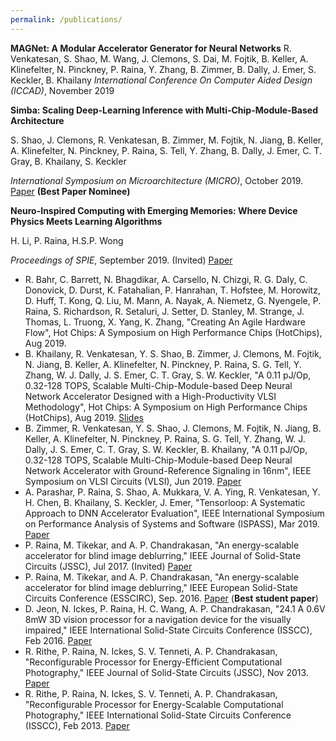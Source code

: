 ```yaml
---
permalink: /publications/
---
```


**MAGNet: A Modular Accelerator Generator for Neural Networks**
R. Venkatesan, S. Shao, M. Wang, J. Clemons, S. Dai, M. Fojtik, B. Keller, A. Klinefelter, N. Pinckney, P. Raina, Y. Zhang, B. Zimmer, B. Dally, J. Emer, S. Keckler, B. Khailany
*International Conference On Computer Aided Design (ICCAD)*, November 2019

**Simba: Scaling Deep-Learning Inference with Multi-Chip-Module-Based Architecture**

S. Shao, J. Clemons, R. Venkatesan, B. Zimmer, M. Fojtik, N. Jiang, B. Keller, A. Klinefelter, N. Pinckney, P. Raina, S. Tell, Y. Zhang, B. Dally, J. Emer, C. T. Gray, B. Khailany, S. Keckler

*International Symposium on Microarchitecture (MICRO)*, October 2019. [Paper](https://people.eecs.berkeley.edu/~ysshao/assets/papers/shao2019-micro.pdf) **(Best Paper Nominee)**

**Neuro-Inspired Computing with Emerging Memories: Where Device Physics Meets Learning Algorithms**

H. Li, P. Raina, H.S.P. Wong

*Proceedings of SPIE*, September 2019. (Invited) [Paper](http://dx.doi.org/10.1117/12.2529916)

* R. Bahr, C. Barrett, N. Bhagdikar, A. Carsello, N. Chizgi, R. G. Daly, C. Donovick, D. Durst, K. Fatahalian, P. Hanrahan, T. Hofstee, M. Horowitz, D. Huff, T. Kong, Q. Liu, M. Mann, A. Nayak, A. Niemetz, G. Nyengele, P. Raina, S. Richardson, R. Setaluri, J. Setter, D. Stanley, M. Strange, J. Thomas, L. Truong, X. Yang, K. Zhang, "Creating An Agile Hardware Flow", Hot Chips: A Symposium on High Performance Chips (HotChips), Aug 2019.
* B. Khailany, R. Venkatesan, Y. S. Shao, B. Zimmer, J. Clemons, M. Fojtik, N. Jiang, B. Keller, A. Klinefelter, N. Pinckney, P. Raina, S. G. Tell, Y. Zhang, W. J. Dally, J. S. Emer, C. T. Gray, S. W. Keckler, "A 0.11 pJ/Op, 0.32-128 TOPS, Scalable Multi-Chip-Module-based Deep Neural Network Accelerator Designed with a High-Productivity VLSI Methodology", Hot Chips: A Symposium on High Performance Chips (HotChips), Aug 2019. [Slides](https://people.eecs.berkeley.edu/~ysshao/assets/papers/venkatesan2019-hotchips.pdf)
* B. Zimmer, R. Venkatesan, Y. S. Shao, J. Clemons, M. Fojtik, N. Jiang, B. Keller, A. Klinefelter, N. Pinckney, P. Raina, S. G. Tell, Y. Zhang, W. J. Dally, J. S. Emer, C. T. Gray, S. W. Keckler, B. Khailany, "A 0.11 pJ/Op, 0.32-128 TOPS, Scalable Multi-Chip-Module-based Deep Neural Network Accelerator with Ground-Reference Signaling in 16nm", IEEE Symposium on VLSI Circuits (VLSI), Jun 2019. [Paper](https://ieeexplore.ieee.org/document/8778056)
* A. Parashar, P. Raina, S. Shao, A. Mukkara, V. A. Ying, R. Venkatesan, Y. H. Chen, B. Khailany, S. Keckler, J. Emer, "Tensorloop: A Systematic Approach to DNN Accelerator Evaluation", IEEE International Symposium on Performance Analysis of Systems and Software (ISPASS), Mar 2019. [Paper](https://ieeexplore.ieee.org/document/8695666)
* P. Raina, M. Tikekar, and A. P. Chandrakasan, "An energy-scalable accelerator for blind image deblurring," IEEE Journal of Solid-State Circuits (JSSC), Jul 2017. (Invited) [Paper](https://ieeexplore.ieee.org/document/7891902)
* P. Raina, M. Tikekar, and A. P. Chandrakasan, "An energy-scalable accelerator for blind image deblurring," IEEE European Solid-State Circuits Conference (ESSCIRC), Sep. 2016. [Paper](https://ieeexplore.ieee.org/document/7598255) (**Best student paper**)
* D. Jeon, N. Ickes, P. Raina, H. C. Wang, A. P. Chandrakasan, "24.1 A 0.6V 8mW 3D vision processor for a navigation device for the visually impaired," IEEE International Solid-State Circuits Conference (ISSCC), Feb 2016. [Paper](http://ieeexplore.ieee.org/xpls/abs_all.jsp?arnumber=7418084)
* R. Rithe, P. Raina, N. Ickes, S. V. Tenneti, A. P. Chandrakasan, "Reconfigurable Processor for Energy-Efficient Computational Photography," IEEE Journal of Solid-State Circuits (JSSC), Nov 2013. [Paper](http://ieeexplore.ieee.org/xpls/abs_all.jsp?arnumber=6623206)
* R. Rithe, P. Raina, N. Ickes, S. V. Tenneti, A. P. Chandrakasan, "Reconfigurable Processor for Energy-Scalable Computational Photography," IEEE International Solid-State Circuits Conference (ISSCC), Feb 2013. [Paper](http://ieeexplore.ieee.org/xpls/abs_all.jsp?arnumber=6487683)

